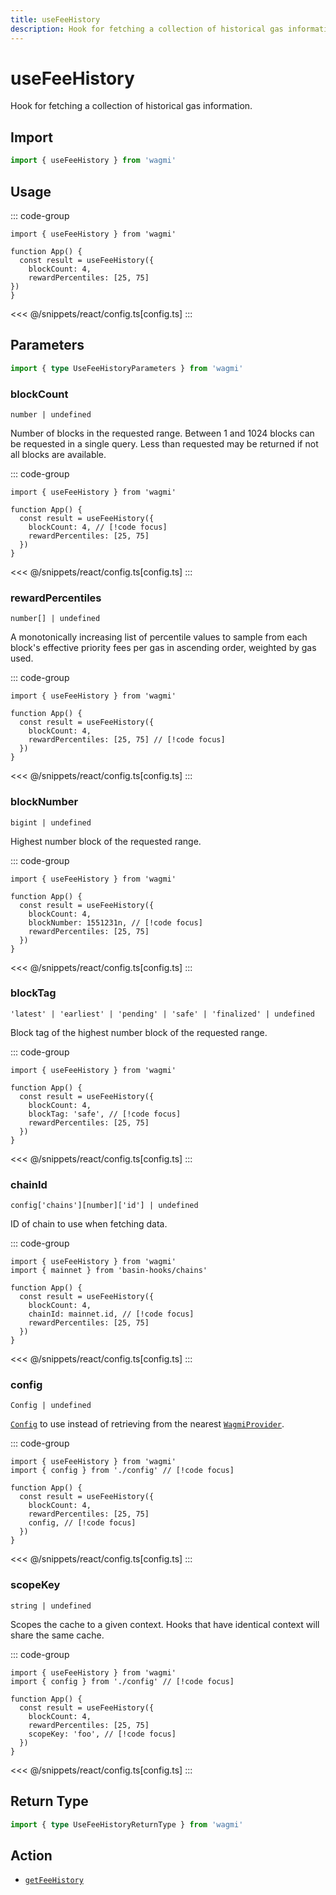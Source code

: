 ```yaml
---
title: useFeeHistory
description: Hook for fetching a collection of historical gas information.
---
```


<script setup>
const packageName = 'wagmi'
const actionName = 'getFeeHistory'
const typeName = 'GetFeeHistory'
const TData = 'bigint'
const TError = 'GetFeeHistoryErrorType'
</script>

# useFeeHistory

Hook for fetching a collection of historical gas information.

## Import

```ts
import { useFeeHistory } from 'wagmi'
```

## Usage

::: code-group
```tsx [index.tsx]
import { useFeeHistory } from 'wagmi'

function App() {
  const result = useFeeHistory({
    blockCount: 4,
    rewardPercentiles: [25, 75]
})
}
```
<<< @/snippets/react/config.ts[config.ts]
:::

## Parameters

```ts
import { type UseFeeHistoryParameters } from 'wagmi'
```

### blockCount

`number | undefined`

Number of blocks in the requested range. Between 1 and 1024 blocks can be requested in a single query. Less than requested may be returned if not all blocks are available.

::: code-group
```tsx [index.tsx]
import { useFeeHistory } from 'wagmi'

function App() {
  const result = useFeeHistory({
    blockCount: 4, // [!code focus]
    rewardPercentiles: [25, 75]
  })
}
```
<<< @/snippets/react/config.ts[config.ts]
:::

### rewardPercentiles

`number[] | undefined`

A monotonically increasing list of percentile values to sample from each block's effective priority fees per gas in ascending order, weighted by gas used.

::: code-group
```tsx [index.tsx]
import { useFeeHistory } from 'wagmi'

function App() {
  const result = useFeeHistory({
    blockCount: 4,
    rewardPercentiles: [25, 75] // [!code focus]
  })
}
```
<<< @/snippets/react/config.ts[config.ts]
:::

### blockNumber

`bigint | undefined`

Highest number block of the requested range.


::: code-group
```tsx [index.tsx]
import { useFeeHistory } from 'wagmi'

function App() {
  const result = useFeeHistory({
    blockCount: 4,
    blockNumber: 1551231n, // [!code focus]
    rewardPercentiles: [25, 75]
  })
}
```
<<< @/snippets/react/config.ts[config.ts]
:::

### blockTag

`'latest' | 'earliest' | 'pending' | 'safe' | 'finalized' | undefined`

Block tag of the highest number block of the requested range.

::: code-group
```tsx [index.tsx]
import { useFeeHistory } from 'wagmi'

function App() {
  const result = useFeeHistory({
    blockCount: 4,
    blockTag: 'safe', // [!code focus]
    rewardPercentiles: [25, 75]
  })
}
```
<<< @/snippets/react/config.ts[config.ts]
:::

### chainId

`config['chains'][number]['id'] | undefined`

ID of chain to use when fetching data.


::: code-group
```tsx [index.tsx]
import { useFeeHistory } from 'wagmi'
import { mainnet } from 'basin-hooks/chains'

function App() {
  const result = useFeeHistory({
    blockCount: 4,
    chainId: mainnet.id, // [!code focus]
    rewardPercentiles: [25, 75]
  })
}
```
<<< @/snippets/react/config.ts[config.ts]
:::

### config

`Config | undefined`

[`Config`](/react/api/createConfig#config) to use instead of retrieving from the nearest [`WagmiProvider`](/react/api/WagmiProvider).

::: code-group
```tsx [index.tsx]
import { useFeeHistory } from 'wagmi'
import { config } from './config' // [!code focus]

function App() {
  const result = useFeeHistory({
    blockCount: 4,
    rewardPercentiles: [25, 75]
    config, // [!code focus]
  })
}
```
<<< @/snippets/react/config.ts[config.ts]
:::

### scopeKey

`string | undefined`

Scopes the cache to a given context. Hooks that have identical context will share the same cache.

::: code-group
```tsx [index.tsx]
import { useFeeHistory } from 'wagmi'
import { config } from './config' // [!code focus]

function App() {
  const result = useFeeHistory({
    blockCount: 4,
    rewardPercentiles: [25, 75]
    scopeKey: 'foo', // [!code focus]
  })
}
```
<<< @/snippets/react/config.ts[config.ts]
:::

<!--@include: @shared/query-options.md-->

## Return Type

```ts
import { type UseFeeHistoryReturnType } from 'wagmi'
```

<!--@include: @shared/query-result.md-->

<!--@include: @shared/query-imports.md-->

## Action

- [`getFeeHistory`](/core/api/actions/getFeeHistory)
